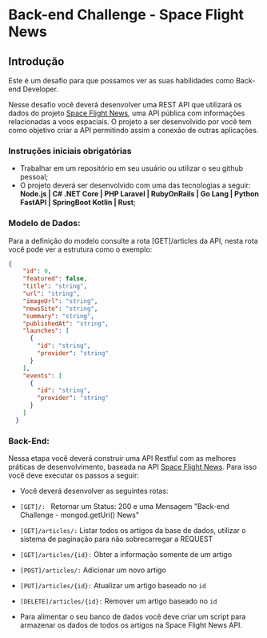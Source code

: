 # Back-end Challenge - Space Flight News

## Introdução

Este é um desafio para que possamos ver as suas habilidades como Back-end Developer.

Nesse desafio você deverá desenvolver uma REST API que utilizará os dados do projeto [Space Flight News](https://api.spaceflightnewsapi.net/v3/documentation), uma API pública com informações relacionadas a voos espaciais. O projeto a ser desenvolvido por você tem como objetivo criar a API permitindo assim a conexão de outras aplicações.

### Instruções iniciais obrigatórias

- Trabalhar em um repositório em seu usuário ou utilizar o seu github pessoal;
- O projeto deverá ser desenvolvido com uma das tecnologias a seguir: **Node.js | C# .NET Core | PHP Laravel | RubyOnRails | Go Lang | Python FastAPI | SpringBoot Kotlin | Rust**;

### Modelo de Dados:

Para a definição do modelo consulte a rota [GET]/articles da API, nesta rota você pode ver a estrutura como o exemplo:

```json
{
    "id": 0,
    "featured": false,
    "title": "string",
    "url": "string",
    "imageUrl": "string",
    "newsSite": "string",
    "summary": "string",
    "publishedAt": "string",
    "launches": [
      {
        "id": "string",
        "provider": "string"
      }
    ],
    "events": [
      {
        "id": "string",
        "provider": "string"
      }
    ]
  }
```

### Back-End:

Nessa etapa você deverá construir uma API Restful com as melhores práticas de desenvolvimento, baseada na API [Space Flight News](https://api.spaceflightnewsapi.net/v3/documentation). Para isso você deve executar os passos a seguir:

- Você deverá desenvolver as seguintes rotas:

- `[GET]/: ` Retornar um Status: 200 e uma Mensagem "Back-end Challenge - mongod.getUri() News"
- `[GET]/articles/:` Listar todos os artigos da base de dados, utilizar o sistema de paginação para não sobrecarregar a REQUEST
- `[GET]/articles/{id}:` Obter a informação somente de um artigo
- `[POST]/articles/:` Adicionar um novo artigo
- `[PUT]/articles/{id}:` Atualizar um artigo baseado no `id`
- `[DELETE]/articles/{id}:` Remover um artigo baseado no `id`

- Para alimentar o seu banco de dados você deve criar um script para armazenar os dados de todos os artigos na Space Flight News API. 
